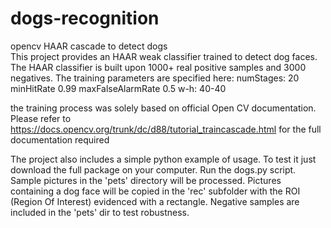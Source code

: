 # dogs-recognition
opencv HAAR cascade to detect dogs  
This project provides an HAAR weak classifier trained to detect dog faces.
The HAAR classifier is built upon 1000+ real positive samples and 3000 negatives.
The training parameters are specified here:
numStages: 20 
minHitRate 0.99 
maxFalseAlarmRate 0.5 
w-h:  40-40 

the training process was solely based on official Open CV documentation.
Please refer to https://docs.opencv.org/trunk/dc/d88/tutorial_traincascade.html for the full documentation required

The project also includes a simple python example of usage.
To test it just download the full package on your computer. 
Run the dogs.py script. Sample pictures in the 'pets' directory will be processed. Pictures containing a dog face will be copied in the 'rec' subfolder with the ROI (Region Of Interest) evidenced with a rectangle.
Negative samples are included in the 'pets' dir to test robustness.

